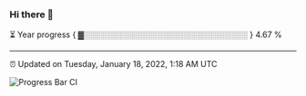 ### Hi there 👋

⏳ Year progress { ▓░░░░░░░░░░░░░░░░░░░░░░░░░░░░░ } 4.67 %

---

⏰ Updated on Tuesday, January 18, 2022, 1:18 AM UTC

![Progress Bar CI](https://github.com/arthurbuhl/arthurbuhl/workflows/Progress%20Bar%20CI/badge.svg)
